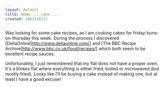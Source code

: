```yaml
---
layout: default
title: mmmm.... cake....
created: 1081318131
---
```

Was looking for some cake recipes, as I am cooking cakes for friday-buns-on-thursday this week.
During the process I discovered [DeliaOnline|http://www.deliaonline.com/] and [The BBC Recipe Archive|http://www.bbc.co.uk/food/recipes/] which both seem to be excellent recipe sauces.

Unfortunately, I just remembered that my flat does not have a proper oven.  It's a blokes flat where everything is either fried, boiled or microwaved (but mostly fried).  Looks like I'll be buying a cake instead of making one, but at least I have a good excuse!
